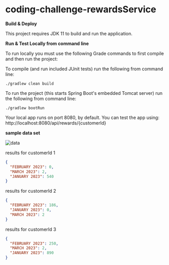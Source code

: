 # coding-challenge-rewardsService

**Build & Deploy**

This project requires JDK 11 to build and run the application. 

**Run & Test Locally from command line**

To run locally you must use the following Grade commands to first compile and then run the project:

To compile (and run included JUnit tests) run the following from command line:
```
./gradlew clean build
```

To run the project (this starts Spring Boot's embedded Tomcat server) run the following from command line:
```
./gradlew bootRun
```

Your local app runs on port 8080, by default. You can test the app using: 
http://localhost:8080/api/rewards/{customerId}

**sample data set**

![data](https://user-images.githubusercontent.com/127347353/223863440-95b05255-b447-47b8-84ab-d3d4ea4783bd.PNG)

results for customerId 1
```json
{
  "FEBRUARY 2023": 0,
  "MARCH 2023": 2,
  "JANUARY 2023": 540
}
```
results for customerId 2
```json
{
  "FEBRUARY 2023": 186,
  "JANUARY 2023": 0,
  "MARCH 2023": 2
}
```
results for customerId 3
```json
{
  "FEBRUARY 2023": 250,
  "MARCH 2023": 2,
  "JANUARY 2023": 890
}
```

